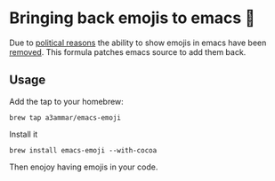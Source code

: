 # Bringing back emojis to emacs 🌈

Due to [political reasons](http://www.lunaryorn.com/posts/bye-bye-emojis-emacs-hates-macos.html) the ability to show emojis in emacs have been [removed](https://github.com/emacs-mirror/emacs/commit/9344612d3cd164317170b6189ec43175757e4231?diff=unified). This formula patches emacs source to add them back.

## Usage

Add the tap to your homebrew:

```
brew tap a3ammar/emacs-emoji
```

Install it

```
brew install emacs-emoji --with-cocoa
```

Then enojoy having emojis in your code.
